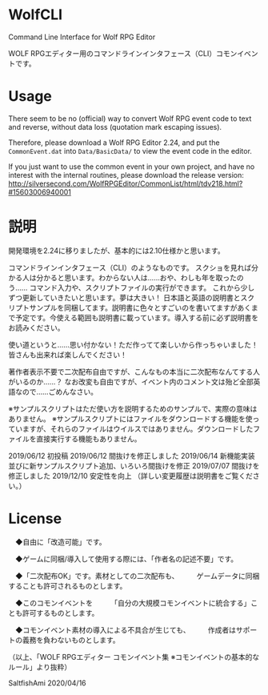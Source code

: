 # WolfCLI

Command Line Interface for Wolf RPG Editor

WOLF RPGエディター用のコマンドラインインタフェース（CLI）コモンイベントです。

# Usage

There seem to be no (official) way to convert Wolf RPG event code to text and reverse, without data loss (quotation mark escaping issues).

Therefore, please download a Wolf RPG Editor 2.24, and put the `CommonEvent.dat` into `Data/BasicData/` to view the event code in the editor.

If you just want to use the common event in your own project, and have no interest with the internal routines, please download the release version: 
http://silversecond.com/WolfRPGEditor/CommonList/html/tdv218.html?#15603006940001

# 説明

開発環境を2.24に移りましたが、基本的には2.10仕様かと思います。

コマンドラインインタフェース（CLI）のようなものです。
スクショを見れば分かる人は分かると思います。わからない人は……おや、わしも年を取ったのう……
コマンド入力や、スクリプトファイルの実行ができます。
これから少しずつ更新していきたいと思います。夢は大きい！
日本語と英語の説明書とスクリプトサンプルを同梱してます。説明書に色々とすごいのを書いてますがあくまで予定です。今使える範囲も説明書に載っています。導入する前に必ず説明書をお読みください。

使い道というと……思い付かない！ただ作ってて楽しいから作っちゃいました！皆さんも出来れば楽しんでください！

著作者表示不要で二次配布自由ですが、こんなもの本当に二次配布なんてする人がいるのか……？
なお改変も自由ですが、イベント内のコメント文は殆ど全部英語なので……ごめんなさい。

※サンプルスクリプトはただ使い方を説明するためのサンプルで、実際の意味はありません。
※サンプルスクリプトにはファイルをダウンロードする機能を使っていますが、それらのファイルはウイルスではありません。ダウンロードしたファイルを直接実行する機能もありません。

2019/06/12 初投稿
2019/06/12 間抜けを修正しました
2019/06/14 新機能実装並びに新サンプルスクリプト追加、いろいろ間抜けを修正
2019/07/07 間抜けを修正しました
2019/12/10 安定性を向上
（詳しい変更履歴は説明書をご覧ください。）

# License

　◆自由に「改造可能」です。

　◆ゲームに同梱/導入して使用する際には、「作者名の記述不要」です。

　◆「二次配布OK」です。素材としての二次配布も、
　　 ゲームデータに同梱することも許可されるものとします。

　◆このコモンイベントを
　　 「自分の大規模コモンイベントに統合する」ことも許可するものとします。

　◆コモンイベント素材の導入による不具合が生じても、
　　 作成者はサポートの義務を負わないものとします。

（以上、「WOLF RPGエディター コモンイベント集 ※コモンイベントの基本的なルール」より抜粋）

SaltfishAmi 2020/04/16
